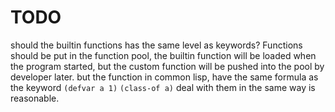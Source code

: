 # TODO
should the builtin functions has the same level as keywords?
Functions should be put in the function pool, the builtin function will be loaded when the program started, but the custom function will be pushed into the pool by developer later.
but the function in common lisp, have the same formula as the keyword
`(defvar a 1)`
`(class-of a)`
deal with them in the same way is reasonable.

    